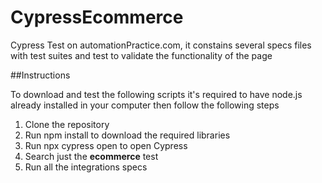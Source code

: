 # CypressEcommerce
Cypress Test on automationPractice.com, it constains several specs files with test suites and test to validate the functionality of the page

##Instructions

To download and test the following scripts it's required to have node.js already installed in your computer then follow the following steps

1. Clone the repository
2. Run npm install to download the required libraries
3. Run npx cypress open to open Cypress
4. Search just the **ecommerce** test 
5. Run all the integrations specs
